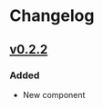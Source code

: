 # Changelog

## [v0.2.2]
### Added
- New component

<!-- Change latest version value at every release -->
[v0.2.2]: https://github.com/6G-SANDBOX/6G-Library/compare/v0.2.0...v0.2.1


<!-- FIELDS PER VERSION -->
<!--
### Added

- New features

### Changed

- Changes in existing functionality

### Deprecated

- Soon-to-be removed features

### Removed

- Removed features

### Fixed

- Bug fixes

### Security

- Vulnerability warnings
-->